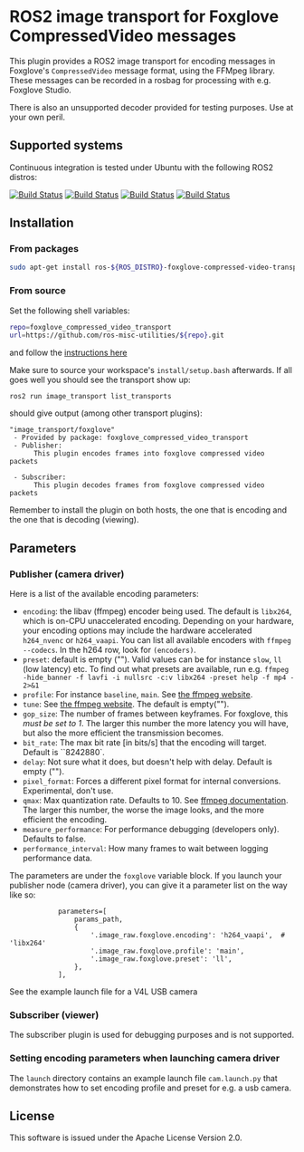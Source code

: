 # ROS2 image transport for Foxglove CompressedVideo messages

This plugin provides a ROS2 image transport for encoding messages in Foxglove's ``CompressedVideo`` message format, using the FFMpeg library.
These messages can be recorded in a rosbag for processing with e.g. Foxglove Studio.

There is also an unsupported decoder provided for testing purposes. Use at your own peril.

## Supported systems

Continuous integration is tested under Ubuntu with the following ROS2 distros:

 [![Build Status](https://build.ros2.org/buildStatus/icon?job=Hdev__foxglove_compressed_video_transport__ubuntu_jammy_amd64&subject=Humble)](https://build.ros2.org/job/Hdev__foxglove_compressed_video_transport__ubuntu_jammy_amd64/)
 [![Build Status](https://build.ros2.org/buildStatus/icon?job=Idev__foxglove_compressed_video_transport__ubuntu_jammy_amd64&subject=Iron)](https://build.ros2.org/job/Idev__foxglove_compressed_video_transport__ubuntu_jammy_amd64/)
 [![Build Status](https://build.ros2.org/buildStatus/icon?job=Jdev__foxglove_compressed_video_transport__ubuntu_noble_amd64&subject=Jazzy)](https://build.ros2.org/job/Jdev__foxglove_compressed_video_transport__ubuntu_noble_amd64/)
[![Build Status](https://build.ros2.org/buildStatus/icon?job=Rdev__foxglove_compressed_video_transport__ubuntu_noble_amd64&subject=Rolling)](https://build.ros2.org/job/Rdev__foxglove_compressed_video_transport__ubuntu_noble_amd64/)


## Installation

### From packages

```bash
sudo apt-get install ros-${ROS_DISTRO}-foxglove-compressed-video-transport
```

### From source

Set the following shell variables:
```bash
repo=foxglove_compressed_video_transport
url=https://github.com/ros-misc-utilities/${repo}.git
```
and follow the [instructions here](https://github.com/ros-misc-utilities/.github/blob/master/docs/build_ros_repository.md)

Make sure to source your workspace's ``install/setup.bash`` afterwards.
If all goes well you should see the transport show up:

```
ros2 run image_transport list_transports
```

should give output (among other transport plugins):

```text
"image_transport/foxglove"
 - Provided by package: foxglove_compressed_video_transport
 - Publisher: 
      This plugin encodes frames into foxglove compressed video packets
    
 - Subscriber: 
      This plugin decodes frames from foxglove compressed video packets
```

Remember to install the plugin on both hosts, the one that is encoding and
the one that is decoding (viewing).

## Parameters

### Publisher (camera driver)

Here is a list of the available encoding parameters:

- ``encoding``: the libav (ffmpeg) encoder being used. The default is ``libx264``, which is on-CPU unaccelerated encoding.
  Depending on your hardware, your encoding options may include the hardware accelerated ``h264_nvenc`` or ``h264_vaapi``.
  You can list all available encoders with ``ffmpeg --codecs``. In the h264 row, look for ``(encoders)``.
- ``preset``: default is empty (""). Valid values can be for instance ``slow``, ``ll`` (low latency) etc.
   To find out what presets are available, run e.g.
   ``ffmpeg -hide_banner -f lavfi -i nullsrc -c:v libx264 -preset help -f mp4 - 2>&1``
- ``profile``: For instance ``baseline``, ``main``. See [the ffmpeg website](https://trac.ffmpeg.org/wiki/Encode/H.264).
- ``tune``: See [the ffmpeg website](https://trac.ffmpeg.org/wiki/Encode/H.264). The default is empty("").
- ``gop_size``: The number of frames between keyframes. For foxglove, this *must be set to 1*.
   The larger this number the more latency you will have, but also the more efficient the transmission becomes.
- ``bit_rate``: The max bit rate [in bits/s] that the encoding will target. Default is ``8242880`.
- ``delay``: Not sure what it does, but doesn't help with delay. Default is empty ("").
- ``pixel_format``: Forces a different pixel format for internal conversions. Experimental, don't use.
- ``qmax``: Max quantization rate. Defaults to 10. See [ffmpeg documentation](https://www.ffmpeg.org/ffmpeg-codecs.html).
   The larger this number, the worse the image looks, and the more efficient the encoding.
- ``measure_performance``: For performance debugging (developers only). Defaults to false.
- ``performance_interval``: How many frames to wait between logging performance data.

The parameters are under the ``foxglove`` variable block. If you launch
your publisher node (camera driver), you can give it a parameter list on the way like so:
```
            parameters=[
                params_path,
                {
                    '.image_raw.foxglove.encoding': 'h264_vaapi',  # 'libx264'
                    '.image_raw.foxglove.profile': 'main',
                    '.image_raw.foxglove.preset': 'll',
                },
            ],
```
See the example launch file for a V4L USB camera

### Subscriber (viewer)

The subscriber plugin is used for debugging purposes and is not supported.

### Setting encoding parameters when launching camera driver

The ``launch`` directory contains an example launch file ``cam.launch.py`` that demonstrates
how to set encoding profile and preset for e.g. a usb camera.



## License

This software is issued under the Apache License Version 2.0.
